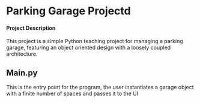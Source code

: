 # Parking Garage Projectd  

#### Project Description
This project is a simple Python teaching project for managing a parking garage, featuring an object oriented design with a loosely coupled architecture.  

## Main.py
This is the entry point for the program, the user instantiates a garage object with a finite number of spaces and passes it to the UI

## 
